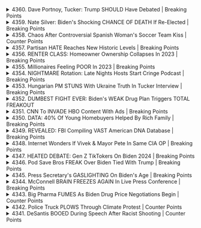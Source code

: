 <details>
<summary>4360. Dave Portnoy, Tucker: Trump SHOULD Have Debated | Breaking Points</summary><br>

<a href="https://www.youtube.com/watch?v=hMlMaMNSylc" target="_blank">
    <img src="https://img.youtube.com/vi/hMlMaMNSylc/maxresdefault.jpg" 
        alt="[Youtube]" width="200">
</a>

# Dave Portnoy, Tucker: Trump SHOULD Have Debated | Breaking Points


</details>

<details>
<summary>4359. Nate Silver: Biden's Shocking CHANCE OF DEATH If Re-Elected | Breaking Points</summary><br>

<a href="https://www.youtube.com/watch?v=A3Qyya7qvMA" target="_blank">
    <img src="https://img.youtube.com/vi/A3Qyya7qvMA/maxresdefault.jpg" 
        alt="[Youtube]" width="200">
</a>

# Nate Silver: Biden's Shocking CHANCE OF DEATH If Re-Elected | Breaking Points


</details>

<details>
<summary>4358. Chaos After Controversial Spanish Woman's Soccer Team Kiss | Counter Points</summary><br>

<a href="https://www.youtube.com/watch?v=1XS50z32vi8" target="_blank">
    <img src="https://img.youtube.com/vi/1XS50z32vi8/maxresdefault.jpg" 
        alt="[Youtube]" width="200">
</a>

# Chaos After Controversial Spanish Woman's Soccer Team Kiss | Counter Points


</details>

<details>
<summary>4357. Partisan HATE Reaches New Historic Levels | Breaking Points</summary><br>

<a href="https://www.youtube.com/watch?v=vhgKTPj7FJI" target="_blank">
    <img src="https://img.youtube.com/vi/vhgKTPj7FJI/maxresdefault.jpg" 
        alt="[Youtube]" width="200">
</a>

# Partisan HATE Reaches New Historic Levels | Breaking Points


</details>

<details>
<summary>4356. RENTER CLASS: Homeowner Ownership Collapses In 2023 | Breaking Points</summary><br>

<a href="https://www.youtube.com/watch?v=bsBEkmq9MmE" target="_blank">
    <img src="https://img.youtube.com/vi/bsBEkmq9MmE/maxresdefault.jpg" 
        alt="[Youtube]" width="200">
</a>

# RENTER CLASS: Homeowner Ownership Collapses In 2023 | Breaking Points


</details>

<details>
<summary>4355. Millionaires Feeling POOR In 2023 | Breaking Points</summary><br>

<a href="https://www.youtube.com/watch?v=ZlPjaq4aRn0" target="_blank">
    <img src="https://img.youtube.com/vi/ZlPjaq4aRn0/maxresdefault.jpg" 
        alt="[Youtube]" width="200">
</a>

# Millionaires Feeling POOR In 2023 | Breaking Points


</details>

<details>
<summary>4354. NIGHTMARE Rotation: Late Nights Hosts Start Cringe Podcast | Breaking Points</summary><br>

<a href="https://www.youtube.com/watch?v=NCSh0V2J6Mw" target="_blank">
    <img src="https://img.youtube.com/vi/NCSh0V2J6Mw/maxresdefault.jpg" 
        alt="[Youtube]" width="200">
</a>

# NIGHTMARE Rotation: Late Nights Hosts Start Cringe Podcast | Breaking Points


</details>

<details>
<summary>4353. Hungarian PM STUNS With Ukraine Truth In Tucker Interview | Breaking Points</summary><br>

<a href="https://www.youtube.com/watch?v=P9jfqG_akeM" target="_blank">
    <img src="https://img.youtube.com/vi/P9jfqG_akeM/maxresdefault.jpg" 
        alt="[Youtube]" width="200">
</a>

# Hungarian PM STUNS With Ukraine Truth In Tucker Interview | Breaking Points


</details>

<details>
<summary>4352. DUMBEST FIGHT EVER: Biden's WEAK Drug Plan Triggers TOTAL FREAKOUT</summary><br>

<a href="https://www.youtube.com/watch?v=y7tQJrv82k8" target="_blank">
    <img src="https://img.youtube.com/vi/y7tQJrv82k8/maxresdefault.jpg" 
        alt="[Youtube]" width="200">
</a>

# DUMBEST FIGHT EVER: Biden's WEAK Drug Plan Triggers TOTAL FREAKOUT


</details>

<details>
<summary>4351. CNN To INVADE HBO Content With Ads | Breaking Points</summary><br>

<a href="https://www.youtube.com/watch?v=m14pw96HLps" target="_blank">
    <img src="https://img.youtube.com/vi/m14pw96HLps/maxresdefault.jpg" 
        alt="[Youtube]" width="200">
</a>

# CNN To INVADE HBO Content With Ads | Breaking Points


</details>

<details>
<summary>4350. DATA: 40% Of Young Homebuyers Helped By Rich Family | Breaking Points</summary><br>

<a href="https://www.youtube.com/watch?v=HIlJQWLAWHk" target="_blank">
    <img src="https://img.youtube.com/vi/HIlJQWLAWHk/maxresdefault.jpg" 
        alt="[Youtube]" width="200">
</a>

# DATA: 40% Of Young Homebuyers Helped By Rich Family | Breaking Points


</details>

<details>
<summary>4349. REVEALED: FBI Compiling VAST American DNA Database | Breaking Points</summary><br>

<a href="https://www.youtube.com/watch?v=eqsRqmu_P9A" target="_blank">
    <img src="https://img.youtube.com/vi/eqsRqmu_P9A/maxresdefault.jpg" 
        alt="[Youtube]" width="200">
</a>

# REVEALED: FBI Compiling VAST American DNA Database | Breaking Points


</details>

<details>
<summary>4348. Internet Wonders If Vivek & Mayor Pete In Same CIA OP | Breaking Points</summary><br>

<a href="https://www.youtube.com/watch?v=wxIWL5vy2kk" target="_blank">
    <img src="https://img.youtube.com/vi/wxIWL5vy2kk/maxresdefault.jpg" 
        alt="[Youtube]" width="200">
</a>

# Internet Wonders If Vivek & Mayor Pete In Same CIA OP | Breaking Points


</details>

<details>
<summary>4347. HEATED DEBATE: Gen Z TikTokers On Biden 2024 | Breaking Points</summary><br>

<a href="https://www.youtube.com/watch?v=ArQXkGngqXQ" target="_blank">
    <img src="https://img.youtube.com/vi/ArQXkGngqXQ/maxresdefault.jpg" 
        alt="[Youtube]" width="200">
</a>

# HEATED DEBATE: Gen Z TikTokers On Biden 2024 | Breaking Points


</details>

<details>
<summary>4346. Pod Save Bros FREAK Over Biden Tied With Trump | Breaking Points</summary><br>

<a href="https://www.youtube.com/watch?v=mYoUgdO3cac" target="_blank">
    <img src="https://img.youtube.com/vi/mYoUgdO3cac/maxresdefault.jpg" 
        alt="[Youtube]" width="200">
</a>

# Pod Save Bros FREAK Over Biden Tied With Trump | Breaking Points


</details>

<details>
<summary>4345. Press Secretary's GASLIGHTING On Biden's Age | Breaking Points</summary><br>

<a href="https://www.youtube.com/watch?v=GvPOsPx4tEU" target="_blank">
    <img src="https://img.youtube.com/vi/GvPOsPx4tEU/maxresdefault.jpg" 
        alt="[Youtube]" width="200">
</a>

# Press Secretary's GASLIGHTING On Biden's Age | Breaking Points


</details>

<details>
<summary>4344. McConnell BRAIN FREEZES AGAIN In Live Press Conference | Breaking Points</summary><br>

<a href="https://www.youtube.com/watch?v=-6cg-J2v_sc" target="_blank">
    <img src="https://img.youtube.com/vi/-6cg-J2v_sc/maxresdefault.jpg" 
        alt="[Youtube]" width="200">
</a>

# McConnell BRAIN FREEZES AGAIN In Live Press Conference | Breaking Points


</details>

<details>
<summary>4343. Big Pharma FUMES As Biden Drug Price Negotiations Begin | Counter Points</summary><br>

<a href="https://www.youtube.com/watch?v=_crF76nhL0k" target="_blank">
    <img src="https://img.youtube.com/vi/_crF76nhL0k/maxresdefault.jpg" 
        alt="[Youtube]" width="200">
</a>

# Big Pharma FUMES As Biden Drug Price Negotiations Begin | Counter Points


</details>

<details>
<summary>4342. Police Truck PLOWS Through Climate Protest | Counter Points</summary><br>

<a href="https://www.youtube.com/watch?v=iyp_xdOTuT0" target="_blank">
    <img src="https://img.youtube.com/vi/iyp_xdOTuT0/maxresdefault.jpg" 
        alt="[Youtube]" width="200">
</a>

# Police Truck PLOWS Through Climate Protest | Counter Points


</details>

<details>
<summary>4341. DeSantis BOOED During Speech After Racist Shooting | Counter Points</summary><br>

<a href="https://www.youtube.com/watch?v=b_PrgFGhL58" target="_blank">
    <img src="https://img.youtube.com/vi/b_PrgFGhL58/maxresdefault.jpg" 
        alt="[Youtube]" width="200">
</a>

# DeSantis BOOED During Speech After Racist Shooting | Counter Points


</details>

